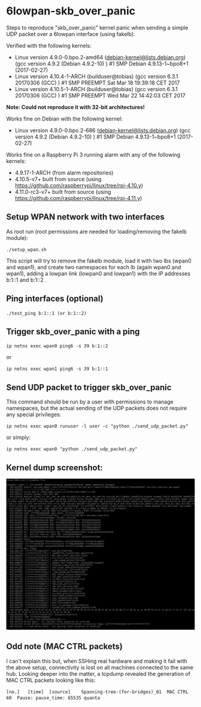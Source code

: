 # 6lowpan-skb_over_panic
Steps to reproduce "skb_over_panic" kernel panic when sending a simple UDP packet over a 6lowpan interface (using fakelb).

Verified with the following kernels:
* Linux version 4.9.0-0.bpo.2-amd64 (debian-kernel@lists.debian.org) (gcc version 4.9.2 (Debian 4.9.2-10) ) #1 SMP Debian 4.9.13-1~bpo8+1 (2017-02-27)
* Linux version 4.10.4-1-ARCH (builduser@tobias) (gcc version 6.3.1 20170306 (GCC) ) #1 SMP PREEMPT Sat Mar 18 19:39:18 CET 2017
* Linux version 4.10.5-1-ARCH (builduser@tobias) (gcc version 6.3.1 20170306 (GCC) ) #1 SMP PREEMPT Wed Mar 22 14:42:03 CET 2017

**Note: Could not reproduce it with 32-bit architectures!**

Works fine on Debian with the following kernel:
* Linux version 4.9.0-0.bpo.2-686 (debian-kernel@lists.debian.org) (gcc version 4.9.2 (Debian 4.9.2-10) ) #1 SMP Debian 4.9.13-1~bpo8+1 (2017-02-27)

Works fine on a Raspberry Pi 3 running alarm with any of the following kernels:
* 4.9.17-1-ARCH (from alarm repositories)
* 4.10.5-v7+ built from source (using https://github.com/raspberrypi/linux/tree/rpi-4.10.y)
* 4.11.0-rc3-v7+ built from source (using https://github.com/raspberrypi/linux/tree/rpi-4.11.y)


## Setup WPAN network with two interfaces

As root run (root permissions are needed for loading/removing the fakelb module):

    ./setup_wpan.sh

This script will try to remove the fakelb module, load it with two lbs (wpan0 and wpan1), and create two namespaces for each lb (again wpan0 and wpan1), adding a lowpan link (lowpan0 and lowpan1) with the IP addresses b:1::1 and b:1::2 .

## Ping interfaces (optional)

    ./test_ping b:1::1 (or b:1::2)

## Trigger skb_over_panic with a ping

    ip netns exec wpan0 ping6 -s 39 b:1::2
    
or

    ip netns exec wpan1 ping6 -s 39 b:1::1
    
## Send UDP packet to trigger skb_over_panic

This command should be run by a user with permissions to manage namespaces, but the actual sending of the UDP packets does not require any special privileges:

    ip netns exec wpan0 runuser -l user -c "python ./send_udp_packet.py"
    
or simply:

    ip netns exec wpan0 "python ./send_udp_packet.py"

## Kernel dump screenshot:

![Kernel Dump](https://github.com/PalmaITEM/6lowpan-skb_over_panic/raw/master/6lowpanic.png)

## Odd note (MAC CTRL packets)

I can't explain this but, when SSHing real hardware and making it fail with the above setup, connectivity is lost on all machines connected to the same hub. Looking deeper into the matter, a tcpdump revealed the generation of MAC CTRL packets looking like this:

    [no.]	[time]	[source]	Spanning-tree-(for-bridges)_01	MAC CTRL	60	Pause: pause_time: 65535 quanta
